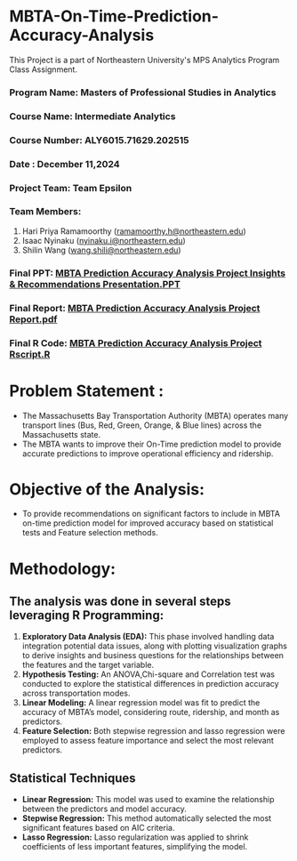 # MBTA-On-Time-Prediction-Accuracy-Analysis
This Project is a part of Northeastern University's MPS Analytics Program Class Assignment. 

### **Program Name:** Masters of Professional Studies in Analytics 
### **Course Name:** Intermediate Analytics
### **Course Number:** ALY6015.71629.202515
### **Date :** December 11,2024
### Project Team: Team Epsilon 
### Team Members:
1. Hari Priya Ramamoorthy (ramamoorthy.h@northeastern.edu)
2. Isaac Nyinaku (nyinaku.i@northeastern.edu)
3. Shilin Wang (wang.shili@northeastern.edu)

### Final PPT: [MBTA Prediction Accuracy Analysis Project Insights & Recommendations Presentation.PPT](https://github.com/Haripriya9851/MBTA-On-Time-Prediction-Accuracy-Analysis/blob/main/MBTA_Prediction_Accuracy_ANALYSIS_PPT.pdf)
### Final Report: [MBTA Prediction Accuracy Analysis Project Report.pdf](https://github.com/Haripriya9851/MBTA-On-Time-Prediction-Accuracy-Analysis/blob/main/Report/ALY6015_TeamEpsilon_Final_Analysis_Report_Dec12.pdf)
### Final R Code: [MBTA Prediction Accuracy Analysis Project Rscript.R](https://github.com/Haripriya9851/MBTA-On-Time-Prediction-Accuracy-Analysis/blob/main/R%20code/ALY6015_Epsilon_finalProject_Rscript_Dec12.R)

# Problem Statement :
- The Massachusetts Bay Transportation Authority (MBTA) operates many transport lines (Bus, Red, Green, Orange, & Blue lines) across the Massachusetts state.
- The MBTA wants to improve their On-Time prediction model to provide accurate predictions to improve operational efficiency and ridership.

# Objective of the Analysis: 
- To provide recommendations on significant factors to include in MBTA on-time prediction model for improved accuracy based on statistical tests and Feature selection methods.

# Methodology:
## The analysis was done in several steps leveraging R Programming:
1.	**Exploratory Data Analysis (EDA):** This phase involved handling data integration potential data issues, along with plotting visualization graphs to derive insights and business questions for the relationships between the features and the target variable. 
2.	**Hypothesis Testing:** An ANOVA,Chi-square and Correlation test was conducted to explore the statistical differences in prediction accuracy across transportation modes.
3.	**Linear Modeling:** A linear regression model was fit to predict the accuracy of MBTA’s model, considering route, ridership, and month as predictors.
4.	**Feature Selection:** Both stepwise regression and lasso regression were employed to assess feature importance and select the most relevant predictors.
   
## Statistical Techniques
- **Linear Regression:** This model was used to examine the relationship between the predictors and model accuracy.
- **Stepwise Regression:** This method automatically selected the most significant features based on AIC criteria.
- **Lasso Regression:** Lasso regularization was applied to shrink coefficients of less important features, simplifying the model.



